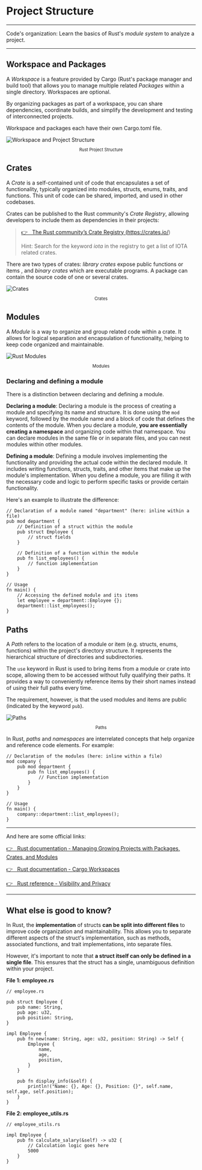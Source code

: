 # Project Structure

---

Code's organization: Learn the basics of Rust's _module system_ to analyze a project.

---

## Workspace and Packages

A _Workspace_ is a feature provided by Cargo (Rust's package manager and build tool) that allows you to manage multiple related _Packages_ within a single directory. Workspaces are optional.

By organizing packages as part of a workspace, you can share dependencies, coordinate builds, and simplify the development and testing of interconnected projects.

Workspace and packages each have their own Cargo.toml file.

<figure style="margin:0;"><img src="../../assets/rust_projects/rust_overview.jpg" alt="Workspace and Project Structure"><figcaption style="font-size: 0.8em;text-align:center;"><p>Rust Project Structure</p></figcaption></figure>

## Crates

A _Crate_ is a self-contained unit of code that encapsulates a set of functionality, typically organized into modules, structs, enums, traits, and functions. This unit of code can be shared, imported, and used in other codebases.

Crates can be published to the Rust community's _Crate Registry_, allowing developers to include them as dependencies in their projects:

> <a href="https://crates.io/" target="_blank">👉 &nbsp; The Rust community’s Crate Registry (https://crates.io/)</a>
>
> Hint: Search for the keyword _iota_ in the
> registry to get a list of IOTA related crates.

There are two types of crates: _library crates_ expose public functions or items , and _binary crates_ which are executable programs. A package can contain the source code of one or several crates.

<figure style="margin:0;"><img src="../../assets/rust_projects/rust_crates.jpg" alt="Crates"><figcaption style="font-size: 0.8em;text-align:center;"><p>Crates</p></figcaption></figure>

## Modules

A _Module_ is a way to organize and group related code within a crate. It allows for logical separation and encapsulation of functionality, helping to keep code organized and maintainable.

<figure style="margin:0;"><img src="../../assets/rust_projects/rust_modules.jpg" alt="Rust Modules"><figcaption style="font-size: 0.8em;text-align:center;"><p>Modules</p></figcaption></figure>

### Declaring and defining a module

There is a distinction between declaring and defining a module.

**Declaring a module**: Declaring a module is the process of creating a module and specifying its name and structure. It is done using the `mod` keyword, followed by the module name and a block of code that defines the contents of the module. When you declare a module, **you are essentially creating a namespace** and organizing code within that namespace. You can declare modules in the same file or in separate files, and you can nest modules within other modules.

**Defining a module**: Defining a module involves implementing the functionality and providing the actual code within the declared module. It includes writing functions, structs, traits, and other items that make up the module's implementation. When you define a module, you are filling it with the necessary code and logic to perform specific tasks or provide certain functionality.

Here's an example to illustrate the difference:

```rust,ignore
// Declaration of a module named "department" (here: inline within a file)
pub mod department {
    // Definition of a struct within the module
    pub struct Employee {
        // struct fields
    }

    // Definition of a function within the module
    pub fn list_employees() {
        // function implementation
    }
}

// Usage
fn main() {
    // Accessing the defined module and its items
    let employee = department::Employee {};
    department::list_employees();
}
```

## Paths

A _Path_ refers to the location of a module or item (e.g. structs, enums, functions) within the project's directory structure. It represents the hierarchical structure of directories and subdirectories.

The `use` keyword in Rust is used to bring items from a module or crate into scope, allowing them to be accessed without fully qualifying their paths. It provides a way to conveniently reference items by their short names instead of using their full paths every time.

The requirement, however, is that the used modules and items are public (indicated by the keyword `pub`).

<figure style="margin:0;"><img src="../../assets/rust_projects/rust_paths.jpg" alt="Paths"><figcaption style="font-size: 0.8em;text-align:center;"><p>Paths</p></figcaption></figure>

In Rust, _paths_ and _namespaces_ are interrelated concepts that help organize and reference code elements. For example:

```rust,ignore
// Declaration of the modules (here: inline within a file)
mod company {
    pub mod department {
        pub fn list_employees() {
            // Function implementation
        }
    }
}

// Usage
fn main() {
    company::department::list_employees();
}
```

---

And here are some official links:

<a href="https://doc.rust-lang.org/book/ch07-00-managing-growing-projects-with-packages-crates-and-modules.html" target="_blank">👉 &nbsp; Rust documentation - Managing Growing Projects with Packages, Crates, and Modules</a>

<a href="https://doc.rust-lang.org/book/ch14-03-cargo-workspaces.html" target="_blank">👉 &nbsp; Rust documentation - Cargo Workspaces</a>

<a href="https://doc.rust-lang.org/reference/visibility-and-privacy.html#pubin-path-pubcrate-pubsuper-and-pubself" target="_blank">👉 &nbsp; Rust reference - Visibility and Privacy</a>

---

## What else is good to know?

In Rust, the **implementation** of structs **can be split into different files** to improve code organization and maintainability. This allows you to separate different aspects of the struct's implementation, such as methods, associated functions, and trait implementations, into separate files.

However, it's important to note that **a struct itself can only be defined in a single file**. This ensures that the struct has a single, unambiguous definition within your project.

**File 1: employee.rs**

```rust,ignore
// employee.rs

pub struct Employee {
    pub name: String,
    pub age: u32,
    pub position: String,
}

impl Employee {
    pub fn new(name: String, age: u32, position: String) -> Self {
        Employee {
            name,
            age,
            position,
        }
    }

    pub fn display_info(&self) {
        println!("Name: {}, Age: {}, Position: {}", self.name, self.age, self.position);
    }
}
```

**File 2: employee_utils.rs**

```rust,ignore
// employee_utils.rs

impl Employee {
    pub fn calculate_salary(&self) -> u32 {
        // Calculation logic goes here
        5000
    }
}

```
